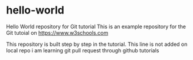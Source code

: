 # hello-world
Hello World repository for Git tutorial
This is an example repository for the Git tutoial on https://www.w3schools.com

This repository is built step by step in the tutorial.
This line is not added on local repo
i am learning git pull request 
through github tutorials
